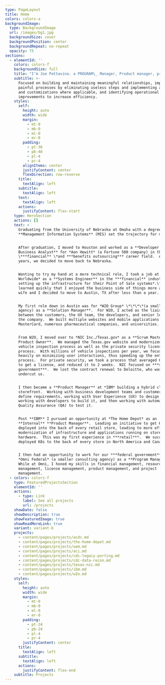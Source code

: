 ```yaml
---
type: PageLayout
title: Home
colors: colors-a
backgroundImage:
  type: BackgroundImage
  url: /images/bg1.jpg
  backgroundSize: cover
  backgroundPosition: center
  backgroundRepeat: no-repeat
  opacity: 75
sections:
  - elementId: ''
    colors: colors-f
    backgroundSize: full
    title: "I’m Joe Pattavina. a PROGRAM\_ Manager, Product manager, project manager, solution manager, STRATEGIC THINKER, And Microcertificate creator."
    subtitle: >-
      Focused on building and maintaining meaningful relationships, improving
      painful processes by eliminating useless steps and implementing automation
      and customizations where applicable, and identifying operational
      improvements to increase efficiency.
    styles:
      self:
        height: auto
        width: wide
        margin:
          - mt-0
          - mb-0
          - ml-0
          - mr-0
        padding:
          - pt-36
          - pb-48
          - pl-4
          - pr-4
        alignItems: center
        justifyContent: center
        flexDirection: row-reverse
      title:
        textAlign: left
      subtitle:
        textAlign: left
      text:
        textAlign: left
      actions:
        justifyContent: flex-start
    type: HeroSection
    actions: []
    text: >
      Graduating from the University of Nebraska at Omaha with a degree in
      **Management Information Systems** (MIS) set the trajectory for my career.


      After graduation, I moved to Houston and worked as a **Developer /
      Business Analyst** for *Aon Hewitt* (a Fortune 500 company) in the
      \***financial** \*and ***benefits outsourcing*** career field.  After 4.5
      years, we decided to move back to Nebraska.


      Wanting to try my hand at a more technical role, I took a job at *ACI
      Worldwide* as a **Systems Engineer** in the ***financial** industry
      setting up the infrastructure for their Point of Sale systems*.\*\*  I
      learned quickly that I enjoyed the business side of things more and my
      wife and I decided to move to Austin, TX after less than a year.


      My first role down in Austin was for *W2O Group* \*\*\*\*(a smaller
      agency) as a **Solution Manager**.  For W2O, I acted as the liaison
      between the customers, the UX team, the developers, and senior leaders at
      the company.  We built multiple websites and mobile applications for
      MasterCard, numerous pharmaceutical companies, and universities.


      From W2O, I moved over to *NIC Inc./Texas.gov* as a **Scrum Master /
      Product Owner**.  We managed the Texas.gov website and modernized the
      vehicle inspection process as well as the private security license
      process.  With millions of vehicle inspections per year, we focused
      heavily on minimizing user interactions, thus speeding up the entire
      process.  For private security, we took a process that averaged 6 months
      to get a license, and reduced it to 2 weeks.  NIC focused on ***state
      government***.  We lost the contract renewal to Deloitte, who was able to
      undercut us.


      I then became a **Product Manager** at *IBM* building a hybrid cloud
      storefront.  Working with business development teams and customers to help
      define requirements, working with User Experience (UX) to design it,
      working with developers to build it, and then working with automated
      Quality Assurance (QA) to test it.


      Post **IBM** I pursued an opportunity at *The Home Depot* as an
      **Internal** **Product Manager**.  Leading an initiative to get Kubernetes
      deployed into the back of every retail store, leading to more efficient
      modernization of infrastructure and applications running on store
      hardware.  This was my first experience in ***retail***.  We successfully
      deployed K8s to the back of every store in North America and Canada.  


      I then had an opportunity to work for our ***federal government*** with
      *Omni Federal* (a smaller consulting agency) as a **Program Manager**. 
      While at Omni, I honed my skills in financial management, resource
      management, license management, product management, and project
      management.  
  - colors: colors-f
    type: FeaturedProjectsSection
    elementId: ''
    actions:
      - type: Link
        label: See all projects
        url: /projects
    showDate: false
    showDescription: true
    showFeaturedImage: true
    showReadMoreLink: true
    variant: variant-b
    projects:
      - content/pages/projects/acdc.md
      - content/pages/projects/the-home-depot.md
      - content/pages/projects/uem.md
      - content/pages/projects/aci.md
      - content/pages/projects/cdc-legacy-porting.md
      - content/pages/projects/cdc-data-recon.md
      - content/pages/projects/texas-nic.md
      - content/pages/projects/ibm.md
      - content/pages/projects/w2o.md
    styles:
      self:
        height: auto
        width: wide
        margin:
          - mt-0
          - mb-0
          - ml-0
          - mr-0
        padding:
          - pt-24
          - pb-24
          - pl-4
          - pr-4
        justifyContent: center
      title:
        textAlign: left
      subtitle:
        textAlign: left
      actions:
        justifyContent: flex-end
    subtitle: Projects
---
```

